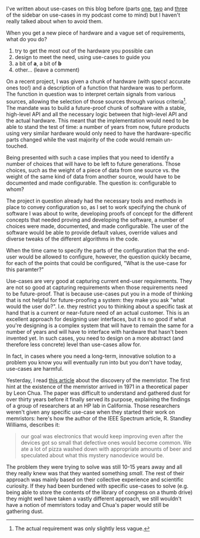 I've written about use-cases on this blog before (parts [one](/blog/2010/02/use-cases-part-1-introduction-ingredients/), [two](/blog/2010/02/use-cases-part-2-what-use-cases-are-for-the-history-present-and-future-of-use-cases/) and [three](/blog/2010/03/use-cases-part-3-what-a-use-case-really-is/) of the sidebar on use-cases in my podcast come to mind) but I haven't really talked about when to avoid them.

When you get a new piece of hardware and a vague set of requirements, what do you do?

1. try to get the most out of the hardware you possible can
2. design to meet the need, using use-cases to guide you
3. a bit of **a**, a bit of **b**
4. other... (leave a comment)

<!--more-->

On a recent project, I was given a chunk of hardware (with specs! accurate ones too!) and a description of a function that hardware was to perform. The function in question was to interpret certain signals from various sources, allowing the selection of those sources through various criteria[^1]. The mandate was to build a future-proof chunk of software with a stable, high-level API and all the necessary logic between that high-level API and the actual hardware. This meant that the implementation would need to be able to stand the test of time: a number of years from now, future products using very similar hardware would only need to have the hardware-specific parts changed while the vast majority of the code would remain un-touched.

[^1]: The actual requirement was only slightly less vague.

Being presented with such a case implies that you need to identify a number of choices that will have to be left to future generations. Those choices, such as the weight of a piece of data from one source vs. the weight of the same kind of data from another source, would have to be documented and made configurable. The question is: configurable to whom?

The project in question already had the necessary tools and methods in place to convey configuration so, as I set to work specifying the chunk of software I was about to write, developing proofs of concept for the different concepts that needed proving and developing the software, a number of choices were made, documented, and made configurable. The user of the software would be able to provide default values, override values and diverse tweaks of the different algorithms in the code.

When the time came to specify the parts of the configuration that the end-user would be allowed to configure, however, the question quickly became, for each of the points that could be configured, "What is the use-case for this paramter?"

Use-cases are very good at capturing current end-user requirements. They are not so good at capturing requirements when those requirements need to be future-proof. That is because use-cases put you in a mode of thinking that is not helpful for future-proofing a system: they make you ask "what would the user do?". I.e. they restrict you to thinking about a specific task at hand that is a current or near-future need of an actual customer. This is an excellent approach for designing user interfaces, but it is no good if what you're designing is a complex system that will have to remain the same for a number of years and will have to interface with hardware that hasn't been invented yet. In such cases, you need to design on a more abstract (and therefore less concrete) level than use-cases allow for.

In fact, in cases where you need a long-term, innovative solution to a problem you know you will eventually run into but you don't have today, use-cases are harmful.

Yesterday, I read [this article](http://spectrum.ieee.org/semiconductors/processors/how-we-found-the-missing-memristor) about the discovery of the memristor. The first hint at the existence of the memristor arrived in 1971 in a theoretical paper by Leon Chua. The paper was difficult to understand and gathered dust for over thirty years before it finally served its purpose, explaining the findings of a group of researchers at an HP lab in California. Those researchers weren't given any specific use-case when they started their work on memristors: here's how the author of the IEEE Spectrum article, R. Standley Williams, describes it:

<blockquote>our goal was electronics that would keep improving even after the devices got so small that defective ones would become common. We ate a lot of pizza washed down with appropriate amounts of beer and speculated about what this mystery nanodevice would be.</blockquote>

The problem they were trying to solve was still 10-15 years away and all they really knew was that they wanted something _small_. The rest of their approach was mainly based on their collective experience and scientific curiosity. If they had been burdened with specific use-cases to solve (e.g. being able to store the contents of the library of congress on a thumb drive) they might well have taken a vastly different approach, we still wouldn't have a notion of memristors today and Chua's paper would still be gathering dust.